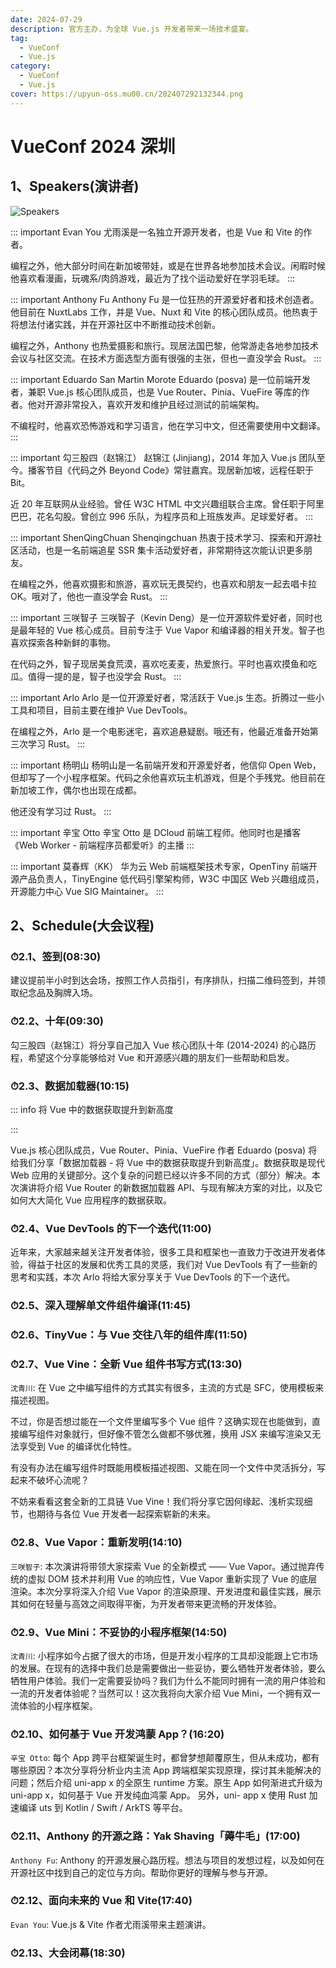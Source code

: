 ```yaml
---
date: 2024-07-29
description: 官方主办，为全球 Vue.js 开发者带来一场技术盛宴。
tag:
  - VueConf
  - Vue.js
category:
  - VueConf
  - Vue.js
cover: https://upyun-oss.mu00.cn/202407292132344.png
---
```


# VueConf 2024 深圳

## 1、Speakers(演讲者)

![Speakers](https://upyun-oss.mu00.cn/202407292142125.png)

::: important Evan You
尤雨溪是一名独立开源开发者，也是 Vue 和 Vite 的作者。

编程之外，他大部分时间在新加坡带娃，或是在世界各地参加技术会议。闲暇时候他喜欢看漫画，玩魂系/肉鸽游戏，最近为了找个运动爱好在学羽毛球。
:::

::: important Anthony Fu
Anthony Fu 是一位狂热的开源爱好者和技术创造者。他目前在 NuxtLabs 工作，并是 Vue、Nuxt 和 Vite 的核心团队成员。他热衷于将想法付诸实践，并在开源社区中不断推动技术创新。

编程之外，Anthony 也热爱摄影和旅行。现居法国巴黎，他常游走各地参加技术会议与社区交流。在技术方面选型方面有很强的主张，但也一直没学会 Rust。
:::

::: important Eduardo San Martin Morote
Eduardo (posva) 是一位前端开发者，兼职 Vue.js 核心团队成员，也是 Vue Router、Pinia、VueFire 等库的作者。他对开源非常投入，喜欢开发和维护且经过测试的前端架构。

不编程时，他喜欢恐怖游戏和学习语言，他在学习中文，但还需要使用中文翻译。
:::

::: important 勾三股四（赵锦江）
赵锦江 (Jinjiang)，2014 年加入 Vue.js 团队至今。播客节目《代码之外 Beyond Code》常驻嘉宾。现居新加坡，远程任职于 Bit。

近 20 年互联网从业经验。曾任 W3C HTML 中文兴趣组联合主席。曾任职于阿里巴巴，花名勾股。曾创立 996 乐队，为程序员和上班族发声。足球爱好者。
:::

::: important ShenQingChuan
Shenqingchuan 热衷于技术学习、探索和开源社区活动，也是一名前端追星 SSR 集卡活动爱好者，非常期待这次能认识更多朋友。

在编程之外，他喜欢摄影和旅游，喜欢玩无畏契约，也喜欢和朋友一起去唱卡拉 OK。哦对了，他也一直没学会 Rust。
:::

::: important 三咲智子
三咲智子（Kevin Deng）是一位开源软件爱好者，同时也是最年轻的 Vue 核心成员。目前专注于 Vue Vapor 和编译器的相关开发。智子也喜欢探索各种新鲜的事物。

在代码之外，智子现居美食荒漠，喜欢吃麦麦，热爱旅行。平时也喜欢摸鱼和吃瓜。值得一提的是，智子也没学会 Rust。
:::

::: important Arlo
Arlo 是一位开源爱好者，常活跃于 Vue.js 生态。折腾过一些小工具和项目，目前主要在维护 Vue DevTools。

在编程之外，Arlo 是一个电影迷宅，喜欢追悬疑剧。哦还有，他最近准备开始第三次学习 Rust。
:::

::: important 杨明山
杨明山是一名前端开发和开源爱好者，他信仰 Open Web，但却写了一个小程序框架。代码之余他喜欢玩主机游戏，但是个手残党。他目前在新加坡工作，偶尔也出现在成都。

他还没有学习过 Rust。
:::

::: important 辛宝 Otto
辛宝 Otto 是 DCloud 前端工程师。他同时也是播客《Web Worker - 前端程序员都爱听》的主播
:::

::: important 莫春辉（KK）
华为云 Web 前端框架技术专家，OpenTiny 前端开源产品负责人，TinyEngine 低代码引擎架构师，W3C 中国区 Web 兴趣组成员，开源能力中心 Vue SIG Maintainer。
:::

## 2、Schedule(大会议程)

### ⏱2.1、签到(08:30)

建议提前半小时到达会场，按照工作人员指引，有序排队，扫描二维码签到，并领取纪念品及胸牌入场。

### ⏱2.2、十年(09:30)

勾三股四（赵锦江）将分享自己加入 Vue 核心团队十年 (2014-2024) 的心路历程，希望这个分享能够给对 Vue 和开源感兴趣的朋友们一些帮助和启发。

<BiliBili bvid="BV16W421R7ga" />

### ⏱2.3、数据加载器(10:15)

::: info 将 Vue 中的数据获取提升到新高度

:::

Vue.js 核心团队成员，Vue Router、Pinia、VueFire 作者 Eduardo (posva) 将给我们分享「数据加载器 - 将 Vue 中的数据获取提升到新高度」。数据获取是现代 Web 应用的关键部分。这个复杂的问题已经以许多不同的方式（部分）解决。本次演讲将介绍 Vue Router 的新数据加载器 API、与现有解决方案的对比，以及它如何大大简化 Vue 应用程序的数据获取。

<BiliBili bvid="BV1Pz421i7vk" />

### ⏱2.4、Vue DevTools 的下一个迭代(11:00)

近年来，大家越来越关注开发者体验，很多工具和框架也一直致力于改进开发者体验，得益于社区的发展和优秀工具的灵感，我们对 Vue DevTools 有了一些新的思考和实践，本次 Arlo 将给大家分享关于 Vue DevTools 的下一个迭代。

<BiliBili bvid="BV16J4m1T7P4" />

### ⏱2.5、深入理解单文件组件编译(11:45)

<BiliBili bvid="BV1Zb421n7dR" />

### ⏱2.6、TinyVue：与 Vue 交往八年的组件库(11:50)

<BiliBili bvid="BV1zf421z7M1" />

### ⏱2.7、Vue Vine：全新 Vue 组件书写方式(13:30)

`沈青川`: 在 Vue 之中编写组件的方式其实有很多，主流的方式是 SFC，使用模板来描述视图。

不过，你是否想过能在一个文件里编写多个 Vue 组件？这确实现在也能做到，直接编写组件对象就行，但好像不管怎么做都不够优雅，换用 JSX 来编写渲染又无法享受到 Vue 的编译优化特性。

有没有办法在编写组件时既能用模板描述视图、又能在同一个文件中灵活拆分，写起来不破坏心流呢？

不妨来看看这套全新的工具链 Vue Vine！我们将分享它因何缘起、浅析实现细节，也期待与各位 Vue 开发者一起探索崭新的未来。

<BiliBili bvid="BV1Yf421z7gJ" />

### ⏱2.8、Vue Vapor：重新发明(14:10)

`三咲智子`: 本次演讲将带领大家探索 Vue 的全新模式 —— Vue Vapor。通过抛弃传统的虚拟 DOM 技术并利用 Vue 的响应性，Vue Vapor 重新实现了 Vue 的底层渲染。本次分享将深入介绍 Vue Vapor 的渲染原理、开发进度和最佳实践，展示其如何在轻量与高效之间取得平衡，为开发者带来更流畅的开发体验。

<BiliBili bvid="BV1SM4m127kw" />

### ⏱2.9、Vue Mini：不妥协的小程序框架(14:50)

`沈青川`: 小程序如今占据了很大的市场，但是开发小程序的工具却没能跟上它市场的发展。在现有的选择中我们总是需要做出一些妥协，要么牺牲开发者体验，要么牺牲用户体验。我们一定需要妥协吗？我们为什么不能同时拥有一流的用户体验和一流的开发者体验呢？当然可以！这次我将向大家介绍 Vue Mini，一个拥有双一流体验的小程序框架。

<BiliBili bvid="BV1J4421D7ja" />

### ⏱2.10、如何基于 Vue 开发鸿蒙 App？(16:20)

`辛宝 Otto`: 每个 App 跨平台框架诞生时，都曾梦想颠覆原生，但从未成功，都有哪些原因？本次分享将分析业内主流 App 跨端框架实现原理，探讨其未能解决的问题；然后介绍 uni-app x 的全原生 runtime 方案。原生 App 如何渐进式升级为 uni-app x，如何基于 Vue 开发纯血鸿蒙 App。
另外，uni- app x 使用 Rust 加速编译 uts 到 Kotlin / Swift / ArkTS 等平台。

<BiliBili bvid="BV1x6421f7UA" />

### ⏱2.11、Anthony 的开源之路：Yak Shaving「薅牛毛」(17:00)

`Anthony Fu`: Anthony 的开源发展心路历程。想法与项目的发想过程，以及如何在开源社区中找到自己的定位与方向。帮助你更好的理解与参与开源。

<BiliBili bvid="BV1XT421r7xy" />

### ⏱2.12、面向未来的 Vue 和 Vite(17:40)

`Evan You`: Vue.js & Vite 作者尤雨溪带来主题演讲。

<BiliBili bvid="BV1q1421b7YR" />

### ⏱2.13、大会闭幕(18:30)
